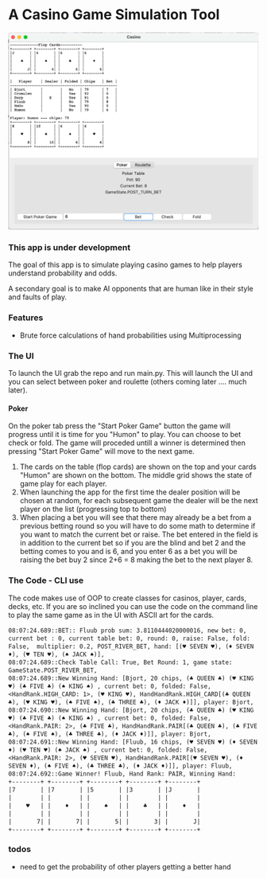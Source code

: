 # A Casino Game Simulation Tool

<img src="media/PyCasino - Poker 20250614.jpg" alt="Casino UI - Poker" width="800" height="auto">

### This app is under development 

The goal of this app is to simulate playing casino games to help players understand probability and odds.

A secondary goal is to make AI opponents that are human like in their style and faults of play. 

### Features
- Brute force calculations of hand probabilities using Multiprocessing 

### The UI

To launch the UI grab the repo and run main.py. This will launch the UI and you can select between poker 
and roulette (others coming later .... much later). 

#### Poker

On the poker tab press the "Start Poker Game" button
the game will progress until it is time for you "Humon" to play. You can choose to bet check or fold. The game will
proceded untill a winner is determined then pressing "Start Poker Game" will move to the next game. 

1) The cards on the table (flop cards) are shown on the top and your cards "Humon" are 
shown on the bottom. The middle grid shows the state of game play for each player. 
2) When launching the app for the first time the dealer position will be chosen at random, for each subsequent game
the dealer will be the next player on the list (progressing top to bottom)
3) When placing a bet you will see that there may already be a bet from a previous betting round so you will have 
to do some math to determine if you want to match the current bet or raise. The bet entered in the field is in addition 
to the current bet so if you are the blind and bet 2 and the betting  comes to you and is 6, and you enter 6 as a bet you will 
be raising the bet buy 2 since 2+6 = 8 making the bet to the next player 8.

### The Code - CLI use
The code makes use of OOP to create classes for casinos, player, cards, decks, etc. If you are so inclined
you can use the code on the command line to play the same game as in the UI with ASCII art for the cards. 

```
08:07:24.689::BET:: Fluub prob sum: 3.8110444020000016, new bet: 0, current bet : 0, current table bet: 0, round: 0, raise: False, fold: False,  multiplier: 0.2, POST_RIVER_BET, hand: [(♥ SEVEN ♥), (♦ SEVEN ♦), (♥ TEN ♥), (♠ JACK ♠)],
08:07:24.689::Check Table Call: True, Bet Round: 1, game state: GameState.POST_RIVER_BET, 
08:07:24.689::New Winning Hand: [Bjort, 20 chips, (♣ QUEEN ♣) (♥ KING ♥) (♣ FIVE ♣) (♠ KING ♠) , current bet: 0, folded: False, <HandRank.HIGH_CARD: 1>, (♥ KING ♥), HandHandRank.HIGH_CARD[(♣ QUEEN ♣), (♥ KING ♥), (♠ FIVE ♠), (♣ THREE ♣), (♦ JACK ♦)]], player: Bjort, 
08:07:24.690::New Winning Hand: [Bjort, 20 chips, (♣ QUEEN ♣) (♥ KING ♥) (♣ FIVE ♣) (♠ KING ♠) , current bet: 0, folded: False, <HandRank.PAIR: 2>, (♣ FIVE ♣), HandHandRank.PAIR[(♣ QUEEN ♣), (♣ FIVE ♣), (♠ FIVE ♠), (♣ THREE ♣), (♦ JACK ♦)]], player: Bjort, 
08:07:24.691::New Winning Hand: [Fluub, 16 chips, (♥ SEVEN ♥) (♦ SEVEN ♦) (♥ TEN ♥) (♠ JACK ♠) , current bet: 0, folded: False, <HandRank.PAIR: 2>, (♥ SEVEN ♥), HandHandRank.PAIR[(♥ SEVEN ♥), (♦ SEVEN ♦), (♠ FIVE ♠), (♣ THREE ♣), (♦ JACK ♦)]], player: Fluub, 
08:07:24.692::Game Winner! Fluub, Hand Rank: PAIR, Winning Hand: 
+--------+ +--------+ +--------+ +--------+ +--------+ 
|7       | |7       | |5       | |3       | |J       | 
|        | |        | |        | |        | |        | 
|    ♥   | |    ♦   | |    ♠   | |    ♣   | |    ♦   | 
|        | |        | |        | |        | |        | 
|       7| |       7| |       5| |       3| |       J| 
+--------+ +--------+ +--------+ +--------+ +--------+ 
```


### todos
- need to get the probability of other players getting a better hand 